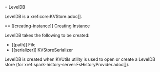 = LevelDB

LevelDB is a xref:core:KVStore.adoc[].

== [[creating-instance]] Creating Instance

LevelDB takes the following to be created:

* [[path]] File
* [[serializer]] KVStoreSerializer

LevelDB is created when KVUtils utility is used to open or create a LevelDB store (for xref:spark-history-server:FsHistoryProvider.adoc[]).
